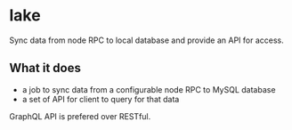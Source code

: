 # lake
Sync data from node RPC to local database and provide an API for access.

## What it does
- a job to sync data from a configurable node RPC to MySQL database
- a set of API for client to query for that data

GraphQL API is prefered over RESTful.
